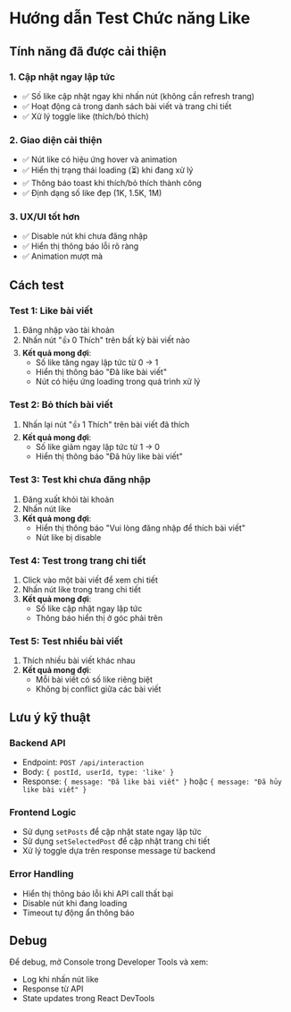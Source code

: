 # Hướng dẫn Test Chức năng Like

## Tính năng đã được cải thiện

### 1. **Cập nhật ngay lập tức**
- ✅ Số like cập nhật ngay khi nhấn nút (không cần refresh trang)
- ✅ Hoạt động cả trong danh sách bài viết và trang chi tiết
- ✅ Xử lý toggle like (thích/bỏ thích)

### 2. **Giao diện cải thiện**
- ✅ Nút like có hiệu ứng hover và animation
- ✅ Hiển thị trạng thái loading (⏳) khi đang xử lý
- ✅ Thông báo toast khi thích/bỏ thích thành công
- ✅ Định dạng số like đẹp (1K, 1.5K, 1M)

### 3. **UX/UI tốt hơn**
- ✅ Disable nút khi chưa đăng nhập
- ✅ Hiển thị thông báo lỗi rõ ràng
- ✅ Animation mượt mà

## Cách test

### Test 1: Like bài viết
1. Đăng nhập vào tài khoản
2. Nhấn nút "👍 0 Thích" trên bất kỳ bài viết nào
3. **Kết quả mong đợi**: 
   - Số like tăng ngay lập tức từ 0 → 1
   - Hiển thị thông báo "Đã like bài viết"
   - Nút có hiệu ứng loading trong quá trình xử lý

### Test 2: Bỏ thích bài viết
1. Nhấn lại nút "👍 1 Thích" trên bài viết đã thích
2. **Kết quả mong đợi**:
   - Số like giảm ngay lập tức từ 1 → 0
   - Hiển thị thông báo "Đã hủy like bài viết"

### Test 3: Test khi chưa đăng nhập
1. Đăng xuất khỏi tài khoản
2. Nhấn nút like
3. **Kết quả mong đợi**:
   - Hiển thị thông báo "Vui lòng đăng nhập để thích bài viết"
   - Nút like bị disable

### Test 4: Test trong trang chi tiết
1. Click vào một bài viết để xem chi tiết
2. Nhấn nút like trong trang chi tiết
3. **Kết quả mong đợi**:
   - Số like cập nhật ngay lập tức
   - Thông báo hiển thị ở góc phải trên

### Test 5: Test nhiều bài viết
1. Thích nhiều bài viết khác nhau
2. **Kết quả mong đợi**:
   - Mỗi bài viết có số like riêng biệt
   - Không bị conflict giữa các bài viết

## Lưu ý kỹ thuật

### Backend API
- Endpoint: `POST /api/interaction`
- Body: `{ postId, userId, type: 'like' }`
- Response: `{ message: "Đã like bài viết" }` hoặc `{ message: "Đã hủy like bài viết" }`

### Frontend Logic
- Sử dụng `setPosts` để cập nhật state ngay lập tức
- Sử dụng `setSelectedPost` để cập nhật trang chi tiết
- Xử lý toggle dựa trên response message từ backend

### Error Handling
- Hiển thị thông báo lỗi khi API call thất bại
- Disable nút khi đang loading
- Timeout tự động ẩn thông báo

## Debug

Để debug, mở Console trong Developer Tools và xem:
- Log khi nhấn nút like
- Response từ API
- State updates trong React DevTools
